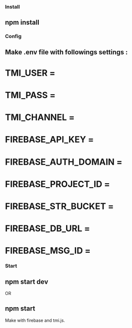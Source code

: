 ### Install
## npm install

### Config
## Make .env file with followings settings : 

# TMI_USER = 
# TMI_PASS = 
# TMI_CHANNEL = 
# FIREBASE_API_KEY = 
# FIREBASE_AUTH_DOMAIN = 
# FIREBASE_PROJECT_ID = 
# FIREBASE_STR_BUCKET = 
# FIREBASE_DB_URL = 
# FIREBASE_MSG_ID = 

### Start
## npm start dev
OR
## npm start


Make with firebase and tmi.js.